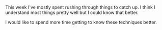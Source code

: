 
This week I've mostly spent rushing through things to catch up.  I think I understand most things pretty well but I could know that better.

I would like to spend more time getting to know these techniques better.